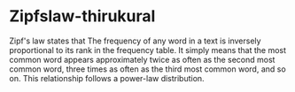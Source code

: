 # Zipfslaw-thirukural
Zipf's law states that The frequency of any word in a text is inversely proportional to its rank in the frequency table. It simply means that the most common word appears approximately twice as often as the second most common word, three times as often as the third most common word, and so on. This relationship follows a power-law distribution.
